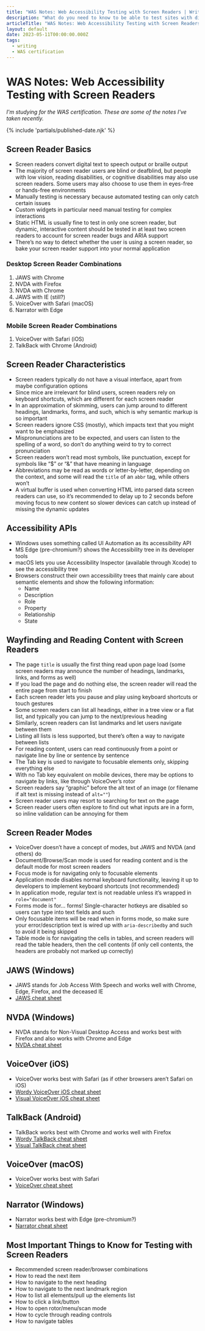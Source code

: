 ```yaml
---
title: "WAS Notes: Web Accessibility Testing with Screen Readers | Writing | Dustin Whisman"
description: "What do you need to know to be able to test sites with different screen readers?"
articleTitle: "WAS Notes: Web Accessibility Testing with Screen Readers"
layout: default
date: 2023-05-11T00:00:00.000Z
tags:
  - writing
  - WAS certification
---
```


# WAS Notes: Web Accessibility Testing with Screen Readers

_I'm studying for the WAS certification. These are some of the notes I've taken recently._

{% include 'partials/published-date.njk' %}

## Screen Reader Basics

- Screen readers convert digital text to speech output or braille output
- The majority of screen reader users are blind or deafblind, but people with low vision, reading disabilities, or cognitive disabilities may also use screen readers. Some users may also choose to use them in eyes-free or hands-free environments
- Manually testing is necessary because automated testing can only catch certain issues
- Custom widgets in particular need manual testing for complex interactions
- Static HTML is usually fine to test in only one screen reader, but dynamic, interactive content should be tested in at least two screen readers to account for screen reader bugs and ARIA support
- There’s no way to detect whether the user is using a screen reader, so bake your screen reader support into your normal application

### Desktop Screen Reader Combinations

1. JAWS with Chrome
2. NVDA with Firefox
3. NVDA with Chrome
4. JAWS with IE (still?)
5. VoiceOver with Safari (macOS)
6. Narrator with Edge

### Mobile Screen Reader Combinations

1. VoiceOver with Safari (iOS)
2. TalkBack with Chrome (Android)

## Screen Reader Characteristics

- Screen readers typically do not have a visual interface, apart from maybe configuration options
- Since mice are irrelevant for blind users, screen readers rely on keyboard shortcuts, which are different for each screen reader
- In an approximation of skimming, users can jump around to different headings, landmarks, forms, and such, which is why semantic markup is so important
- Screen readers ignore CSS (mostly), which impacts text that you might want to be emphasized
- Mispronunciations are to be expected, and users can listen to the spelling of a word, so don’t do anything weird to try to correct pronunciation
- Screen readers won’t read most symbols, like punctuation, except for symbols like “$” or “&” that have meaning in language
- Abbreviations may be read as words or letter-by-letter, depending on the context, and some will read the `title` of an `abbr` tag, while others won’t
- A virtual buffer is used when converting HTML into parsed data screen readers can use, so it’s recommended to delay up to 2 seconds before moving focus to new content so slower devices can catch up instead of missing the dynamic updates

## Accessibility APIs

- Windows uses something called UI Automation as its accessibility API
- MS Edge (pre-chromium?) shows the Accessibility tree in its developer tools
- macOS lets you use Accessibility Inspector (available through Xcode) to see the accessibility tree
- Browsers construct their own accessibility trees that mainly care about semantic elements and show the following information:
  - Name
  - Description
  - Role
  - Property
  - Relationship
  - State

## Wayfinding and Reading Content with Screen Readers

- The page `title` is usually the first thing read upon page load (some screen readers may announce the number of headings, landmarks, links, and forms as well)
- If you load the page and do nothing else, the screen reader will read the entire page from start to finish
- Each screen reader lets you pause and play using keyboard shortcuts or touch gestures
- Some screen readers can list all headings, either in a tree view or a flat list, and typically you can jump to the next/previous heading
- Similarly, screen readers can list landmarks and let users navigate between them
- Listing all lists is less supported, but there’s often a way to navigate between lists
- For reading content, users can read continuously from a point or navigate line by line or sentence by sentence
- The Tab key is used to navigate to focusable elements only, skipping everything else
- With no Tab key equivalent on mobile devices, there may be options to navigate by links, like through VoiceOver’s rotor
- Screen readers say “graphic” before the alt text of an image (or filename if alt text is missing instead of `alt=""`)
- Screen reader users may resort to searching for text on the page
- Screen reader users often explore to find out what inputs are in a form, so inline validation can be annoying for them

## Screen Reader Modes

- VoiceOver doesn’t have a concept of modes, but JAWS and NVDA (and others) do
- Document/Browse/Scan mode is used for reading content and is the default mode for most screen readers
- Focus mode is for navigating only to focusable elements
- Application mode disables normal keyboard functionality, leaving it up to developers to implement keyboard shortcuts (not recommended)
- In application mode, regular text is not readable unless it’s wrapped in `role="document"`
- Forms mode is for… forms! Single-character hotkeys are disabled so users can type into text fields and such
- Only focusable items will be read when in forms mode, so make sure your error/description text is wired up with `aria-describedby` and such to avoid it being skipped
- Table mode is for navigating the cells in tables, and screen readers will read the table headers, then the cell contents (if only cell contents, the headers are probably not marked up correctly)

## JAWS (Windows)

- JAWS stands for Job Access With Speech and works well with Chrome, Edge, Firefox, and the deceased IE
- [JAWS cheat sheet](https://media.dequeuniversity.com/en/courses/generic/testing-screen-readers/2.0/docs/jaws-guide.pdf)

## NVDA (Windows)

- NVDA stands for Non-Visual Desktop Access and works best with Firefox and also works with Chrome and Edge
- [NVDA cheat sheet](https://media.dequeuniversity.com/en/courses/generic/testing-screen-readers/2.0/docs/nvda-guide.pdf)

## VoiceOver (iOS)

- VoiceOver works best with Safari (as if other browsers aren’t Safari on iOS)
- [Wordy VoiceOver iOS cheat sheet](https://media.dequeuniversity.com/en/courses/generic/testing-screen-readers/2.0/docs/voiceover-ios-guide.pdf)
- [Visual VoiceOver iOS cheat sheet](https://media.dequeuniversity.com/en/courses/generic/testing-screen-readers/2.0/docs/voiceover-ios-images-guide.pdf)

## TalkBack (Android)

- TalkBack works best with Chrome and works well with Firefox
- [Wordy TalkBack cheat sheet](https://media.dequeuniversity.com/en/courses/generic/testing-screen-readers/2.0/docs/talkback-guide.pdf)
- [Visual TalkBack cheat sheet](https://media.dequeuniversity.com/en/courses/generic/testing-screen-readers/2.0/docs/talkback-images-guide.pdf)

## VoiceOver (macOS)

- VoiceOver works best with Safari
- [VoiceOver cheat sheet](https://media.dequeuniversity.com/en/courses/generic/testing-screen-readers/2.0/docs/voiceover-macos-guide.pdf)

## Narrator (Windows)

- Narrator works best with Edge (pre-chromium?)
- [Narrator cheat sheet](https://media.dequeuniversity.com/en/courses/generic/testing-screen-readers/2.0/docs/narrator-guide.pdf)

## Most Important Things to Know for Testing with Screen Readers

- Recommended screen reader/browser combinations
- How to read the next item
- How to navigate to the next heading
- How to navigate to the next landmark region
- How to list all elements/pull up the elements list
- How to click a link/button
- How to open rotor/menu/scan mode
- How to cycle through reading controls
- How to navigate tables
